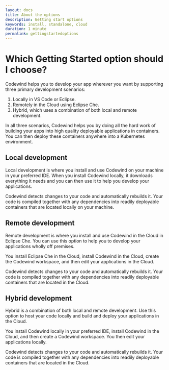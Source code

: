 ```yaml
---
layout: docs
title: About the options
description: Getting start options
keywords: install, standalone, cloud
duration: 1 minute
permalink: gettingstartedoptions
---
```


# Which Getting Started option should I choose? 

Codewind helps you to develop your app wherever you want by supporting three primary development scenarios:
1. Locally in VS Code or Eclipse.
2. Remotely in the Cloud using Eclipse Che.
3. Hybrid, which uses a combination of both local and remote development. 

In all three scenarios, Codewind helps you by doing all the hard work of building your apps into high quality deployable applications in containers. You can then deploy these containers anywhere into a Kubernetes environment. 

## Local development

Local development is where you install and use Codewind on your machine in your preferred IDE. When you install Codewind locally, it downloads everything it needs and you can then use it to help you develop your applications. 

Codewind detects changes to your code and automatically rebuilds it. Your code is compiled together with any dependencies into readily deployable containers that are located locally on your machine. 

## Remote development

Remote development is where you install and use Codewind in the Cloud in Eclipse Che. You can use this option to help you to develop your applications wholly off premises.

You install Eclipse Che in the Cloud, install Codewind in the Cloud, create the Codewind workspace, and then edit your applications in the Cloud.

Codewind detects changes to your code and automatically rebuilds it. Your code is compiled together with any dependencies into readily deployable containers that are located in the Cloud. 

## Hybrid development

Hybrid is a combination of both local and remote development. Use this option to host your code locally and build and deploy your applications in the Cloud. 

You install Codewind locally in your preferred IDE, install Codewind in the Cloud, and then create a Codewind workspace. You then edit your applications locally. 

Codewind detects changes to your code and automatically rebuilds it. Your code is compiled together with any dependencies into readily deployable containers that are located in the Cloud. 
